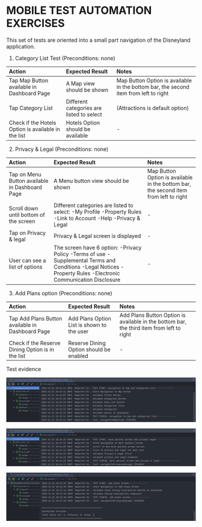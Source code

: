 # MOBILE TEST AUTOMATION EXERCISES

This set of tests are oriented into a small part navigation of the Disneyland application.

1. Category List Test (Preconditions: none)

| Action                                               | Expected Result                           | Notes                                                                                |
|:-----------------------------------------------------|:------------------------------------------|:-------------------------------------------------------------------------------------|
| Tap Map Button available in Dashboard Page           | A Map view should be shown                | Map Button Option is available in the bottom bar, the second item from left to right |
| Tap Category List                                    | Different categories are listed to select | (Attractions is default option)                                                      |
| Check if the Hotels Option is available in the list  | Hotels Option should be available         | -                                                                                    |

2. Privacy & Legal (Preconditions: none)

| Action                                                 | Expected Result                                                                                                                                                | Notes                                                                                |
|:-------------------------------------------------------|:---------------------------------------------------------------------------------------------------------------------------------------------------------------|:-------------------------------------------------------------------------------------|
| Tap on Menu Button available in Dashboard Page         | A Menu button view should be shown                                                                                                                             | Map Button Option is available in the bottom bar, the second item from left to right |
| Scroll down until bottom of the screen                 | Different categories are listed to select: -My Profile -Property Rules -Link to Account -Help -Privacy & Legal                                                 | -                                                                                    |
| Tap on Privacy & legal                                 | Privacy & Legal screen is displayed                                                                                                                            | -                                                                                    |
| User can see a list of options                         | The screen have 6 option: -Privacy Policy -Terms of use -Supplemental Terms and Conditions -Legal Notices -Property Rules -Electronic Communication Disclosure | -                                                                                    |

3. Add Plans option (Preconditions: none)

| Action                                             | Expected Result                            | Notes                                                                                     |
|:---------------------------------------------------|:-------------------------------------------|:------------------------------------------------------------------------------------------|
| Tap Add Plans Button available in Dashboard Page   | Add Plans Option List is shown to the user | Add Plans Button Option is available in the bottom bar, the third item from left to right |
| Check if the Reserve Dining Option is in the list  | Reserve Dining Option should be enabled    | -                                                                                         |

Test evidence

![test_1](https://raw.githubusercontent.com/am-garc1a/automation_mobile/dev/src/assets/images/1.PNG)

![test_2](https://raw.githubusercontent.com/am-garc1a/automation_mobile/dev/src/assets/images/2.PNG)

![test_3](https://raw.githubusercontent.com/am-garc1a/automation_mobile/dev/src/assets/images/3.PNG)
